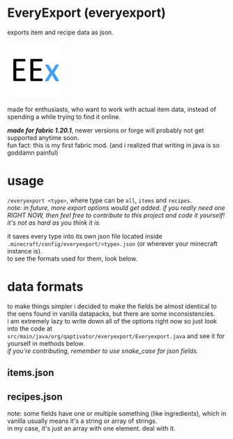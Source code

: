 # EveryExport (everyexport)
exports item and recipe data as json.

![everyexport icon, which has the letters EEx in it on a white background, where E's are black and x is cyan (light blue)](./src/main/resources/assets/everyexport/icon.png)

made for enthusiasts, who want to work with actual item data, instead of spending a while trying to find it online.

_**made for fabric 1.20.1**_, newer versions or forge will probably not get supported anytime soon.  
fun fact: this is my first fabric mod. (and i realized that writing in java is so goddamn painful)

# usage

`/everyexport <type>`, where type can be `all`, `items` and `recipes`.  
_note: in future, more export options would get added. if you really need one RIGHT NOW, then feel free to contribute to this project and code it yourself! it's not as hard as you think it is._

it saves every type into its own json file located inside `.minecraft/config/everyexport/<type>.json` (or wherever your minecraft instance is).  
to see the formats used for them, look below.

# data formats

to make things simpler i decided to make the fields be almost identical to the oens found in vanilla datapacks, but there are some inconsistencies.  
i am extremely lazy to write down all of the options right now so just look into the code at `src/main/java/org/qaptivator/everyexport/Everyexport.java` and see it for yourself in methods below.  
_if you're contributing, remember to use snake_case for json fields._

## items.json

## recipes.json

note: some fields have one or multiple something (like ingredients), which in vanilla usually means it's a string or array of strings.  
in my case, it's just an array with one element. deal with it.